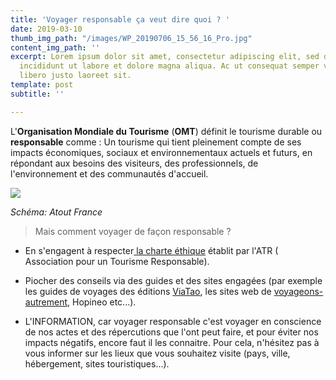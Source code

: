 ```yaml
---
title: 'Voyager responsable ça veut dire quoi ? '
date: 2019-03-10
thumb_img_path: "/images/WP_20190706_15_56_16_Pro.jpg"
content_img_path: ''
excerpt: Lorem ipsum dolor sit amet, consectetur adipiscing elit, sed do eiusmod tempor
  incididunt ut labore et dolore magna aliqua. Ac ut consequat semper viverra nam
  libero justo laoreet sit.
template: post
subtitle: ''

---
```

L'**Organisation Mondiale du Tourisme** (**OMT**) définit le tourisme durable ou **responsable** comme : Un tourisme qui tient pleinement compte de ses impacts économiques, sociaux et environnementaux actuels et futurs, en répondant aux besoins des visiteurs, des professionnels, de l'environnement et des communautés d'accueil.   
  
![](/images/schema_tourisme_durable-1.png) 

 _Schéma: Atout France_

> Mais comment voyager de façon responsable ? 

* En s'engagent à respecter[ la charte éthique](https://www.unwto.org/sustainable-developmentfr/content/definition) établit par l'ATR ( Association pour un Tourisme Responsable).


* Piocher des conseils via des guides et des sites engagées (par exemple les guides de voyages des éditions [ViaTao](https://www.viatao.com/), les sites web de [voyageons-autrement](http://www.voyageons-autrement.com/), Hopineo etc...). 


* L'INFORMATION, car voyager responsable c'est voyager en conscience de nos actes et des répercutions que l'ont peut faire, et pour éviter nos impacts négatifs, encore faut il les connaitre. Pour cela, n'hésitez pas à vous informer sur les lieux que vous souhaitez visite (pays, ville, hébergement, sites touristiques...).